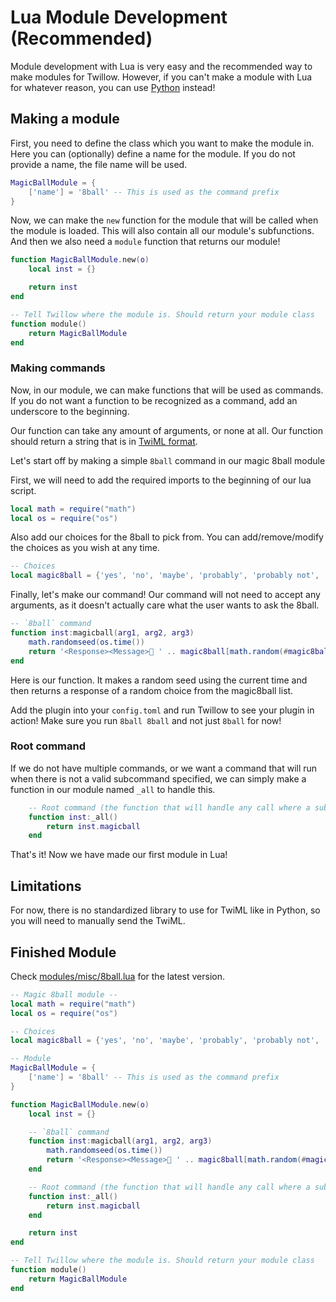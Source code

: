 # Lua Module Development (Recommended)

Module development with Lua is very easy and the recommended way to make modules for Twillow.
However, if you can't make a module with Lua for whatever reason, you can use [Python](python.md) instead!

## Making a module

First, you need to define the class which you want to make the module in. Here you can (optionally) define a name for the module. If you do not provide a name, the file name will be used.

```lua
MagicBallModule = {
    ['name'] = '8ball' -- This is used as the command prefix
}
```

Now, we can make the `new` function for the module that will be called when the module is loaded.
This will also contain all our module's subfunctions. And then we also need a `module` function that returns our module!

```lua
function MagicBallModule.new(o) 
    local inst = {}

    return inst
end

-- Tell Twillow where the module is. Should return your module class
function module()
    return MagicBallModule
end
```

### Making commands

Now, in our module, we can make functions that will be used as commands. If you do not want a function to be recognized as a command, add an underscore to the beginning.

Our function can take any amount of arguments, or none at all. Our function should return a string that is in [TwiML format](https://www.twilio.com/docs/messaging/twiml).

Let's start off by making a simple `8ball` command in our magic 8ball module

First, we will need to add the required imports to the beginning of our lua script.

```lua
local math = require("math")
local os = require("os")
```

Also add our choices for the 8ball to pick from. You can add/remove/modify the choices as you wish at any time.

```lua
-- Choices
local magic8ball = {'yes', 'no', 'maybe', 'probably', 'probably not', 'most definitely', 'yes, definitely', 'definitely not', 'no doubt', 'i doubt it'}
```

Finally, let's make our command! Our command will not need to accept any arguments, as it doesn't actually care what the user wants to ask the 8ball.

```Lua
-- `8ball` command
function inst:magicball(arg1, arg2, arg3)
    math.randomseed(os.time())
    return '<Response><Message>🎱 ' .. magic8ball[math.random(#magic8ball)] .. '</Message></Response>'
end
```

Here is our function. It makes a random seed using the current time and then returns a response of a random choice from the magic8ball list.

Add the plugin into your `config.toml` and run Twillow to see your plugin in action! Make sure you run `8ball 8ball` and not just `8ball` for now!

### Root command

If we do not have multiple commands, or we want a command that will run when there is not a valid subcommand specified, we can simply make a function in our module named `_all` to handle this.

```lua
    -- Root command (the function that will handle any call where a subcommand is missing, should return a function; Optional)
    function inst:_all()
        return inst.magicball
    end
```

That's it! Now we have made our first module in Lua!

## Limitations

For now, there is no standardized library to use for TwiML like in Python, so you will need to manually send the TwiML.

## Finished Module

Check [modules/misc/8ball.lua](https://github.com/wxllow/twillow/blob/master/modules/misc/8ball.lua) for the latest version.

```lua
-- Magic 8ball module -- 
local math = require("math")
local os = require("os")

-- Choices
local magic8ball = {'yes', 'no', 'maybe', 'probably', 'probably not', 'most definitely', 'yes, definitely', 'definitely not', 'no doubt', 'i doubt it'}

-- Module
MagicBallModule = {
    ['name'] = '8ball' -- This is used as the command prefix
}

function MagicBallModule.new(o) 
    local inst = {}

    -- `8ball` command
    function inst:magicball(arg1, arg2, arg3)
        math.randomseed(os.time())
        return '<Response><Message>🎱 ' .. magic8ball[math.random(#magic8ball)] .. '</Message></Response>'
    end

    -- Root command (the function that will handle any call where a subcommand is missing, should return a function; Optional)
    function inst:_all()
        return inst.magicball
    end

    return inst
end

-- Tell Twillow where the module is. Should return your module class
function module()
    return MagicBallModule
end

```
